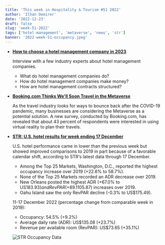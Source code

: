 ```yaml
---
title: 'This week in Hospitality & Tourism #51 2022'
author: 'Ilhan Demirer'
date: '2022-12-23'
draft: false
slug: 'week-51-2022'
tags: ['hotel-management', 'metaverse', 'news', 'str']
banner: '2022-week-51-occupancy.jpeg'
---
```


- **[How to choose a hotel management company in 2023](https://www.hospitalitynet.org/opinion/4114109.html)**

  Interview with a few industry experts about hotel management companies.

  - What do hotel management companies do?
  - How do hotel management companies make money?
  - How are hotel management contracts structured?

- **[Booking.com Thinks We'll Soon Travel in the Metaverse](https://www.hospitalitynet.org/opinion/4114147.html)**

  As the travel industry looks for ways to bounce back after the COVID-19 pandemic, many businesses are considering the Metaverse as a potential solution. A new survey, conducted by Booking.com, has revealed that about 43 percent of respondents were interested in using virtual reality to plan their travels.

- **[STR: U.S. hotel results for week ending 17 December](https://str.com/press-release/str-us-hotel-results-week-ending-17-december)**

  U.S. hotel performance came in lower than the previous week but showed improved comparisons to 2019 in part because of a favorable calendar shift, according to STR‘s latest data through 17 December.

  - Among the Top 25 Markets, Washington, D.C., reported the highest occupancy increase over 2019 (+22.6% to 58.7%).
  - None of the Top 25 Markets recorded an ADR decrease over 2019.
  - New Orleans posted the highest ADR (+67.0% to US$183.93) and RevPAR (+89.1% to US$105.87) increases over 2019.
  - Oahu Island saw the only RevPAR decline (-0.3% to US$175.49).

  11-17 December 2022 (percentage change from comparable week in 2019):

  - Occupancy: 54.5% (+9.2%)
  - Average daily rate (ADR): US$135.08 (+23.7%)
  - Revenue per available room (RevPAR): US$73.65 (+35.1%)

  ![STR Occupancy Data](/images/blogimages/2022-week-51-occupancy.jpeg)
